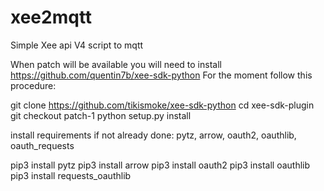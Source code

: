 # xee2mqtt
Simple Xee api V4 script to mqtt

When patch will be available you will need to install https://github.com/quentin7b/xee-sdk-python
For the moment follow this procedure:

git clone https://github.com/tikismoke/xee-sdk-python
cd xee-sdk-plugin
git checkout patch-1
python setup.py install


install requirements if not already done:
pytz, arrow, oauth2, oauthlib, oauth_requests

pip3 install pytz
pip3 install arrow
pip3 install oauth2
pip3 install oauthlib
pip3 install requests_oauthlib

